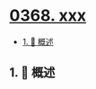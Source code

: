 # [0368. xxx](https://github.com/Tdahuyou/TNotes.leetcode/tree/main/notes/0368.%20xxx)

<!-- region:toc -->

- [1. 📝 概述](#1--概述)

<!-- endregion:toc -->

## 1. 📝 概述
